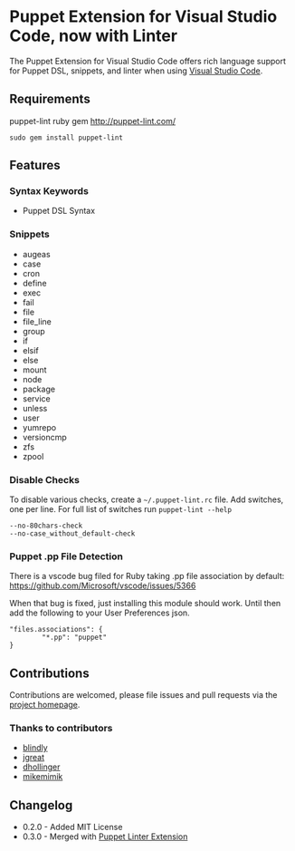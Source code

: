 # Puppet Extension for Visual Studio Code, now with Linter

The Puppet Extension for Visual Studio Code offers rich language support for Puppet DSL, snippets, and linter when using [Visual Studio Code](http://code.visualstudio.com).

## Requirements
puppet-lint ruby gem http://puppet-lint.com/

```
sudo gem install puppet-lint
```

## Features

### Syntax Keywords
- Puppet DSL Syntax

### Snippets
- augeas
- case
- cron
- define
- exec
- fail
- file
- file_line
- group
- if
- elsif
- else
- mount
- node
- package
- service
- unless
- user
- yumrepo
- versioncmp
- zfs
- zpool

### Disable Checks
To disable various checks, create a `~/.puppet-lint.rc` file. Add switches, one per line. For full list of switches run `puppet-lint --help`

```
--no-80chars-check
--no-case_without_default-check
```

### Puppet .pp File Detection
There is a vscode bug filed for Ruby taking .pp file association by default: https://github.com/Microsoft/vscode/issues/5366

When that bug is fixed, just installing this module should work. Until then add the following to your User Preferences json.
```
"files.associations": {
        "*.pp": "puppet"
}
```

## Contributions

Contributions are welcomed, please file issues and pull requests via the [project homepage](https://github.com/blindly/vscode-puppet).

### Thanks to contributors
- [blindly](https://github.com/blindly)
- [jgreat](https://github.com/jgreat)
- [dhollinger](https://github.com/dhollinger)
- [mikemimik](https://github.com/mikemimik)

## Changelog
- 0.2.0 - Added MIT License
- 0.3.0 - Merged with [Puppet Linter Extension](https://github.com/jgreat/vscode-puppetlinter)